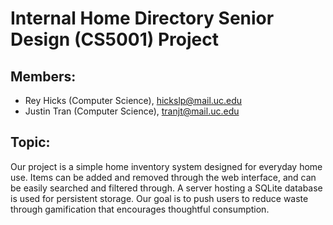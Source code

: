# Internal Home Directory Senior Design (CS5001) Project

## Members: 
- Rey Hicks (Computer Science), hickslp@mail.uc.edu
- Justin Tran (Computer Science), tranjt@mail.uc.edu

## Topic: 
Our project is a simple home inventory system designed for everyday home use. Items can be added and removed through the web interface, and can be easily searched and filtered through. A server hosting a SQLite database is used for persistent storage. Our goal is to push users to reduce waste through gamification that encourages thoughtful consumption.
